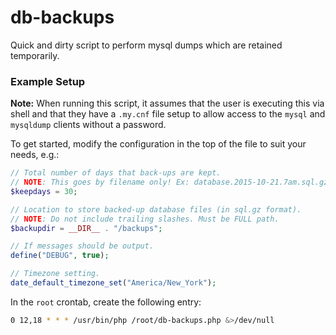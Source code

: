 # db-backups
Quick and dirty script to perform mysql dumps which are retained temporarily.

### Example Setup

**Note:** When running this script, it assumes that the user is executing this via shell and that they have a `.my.cnf` file setup to allow access to the `mysql` and `mysqldump` clients without a password.

To get started, modify the configuration in the top of the file to suit your needs, e.g.:

```php
// Total number of days that back-ups are kept.
// NOTE: This goes by filename only! Ex: database.2015-10-21.7am.sql.gz
$keepdays = 30;

// Location to store backed-up database files (in sql.gz format).
// NOTE: Do not include trailing slashes. Must be FULL path.
$backupdir = __DIR__ . "/backups";

// If messages should be output.
define("DEBUG", true);

// Timezone setting.
date_default_timezone_set("America/New_York");
```

In the `root` crontab, create the following entry:

```bash
0 12,18 * * * /usr/bin/php /root/db-backups.php &>/dev/null
```
